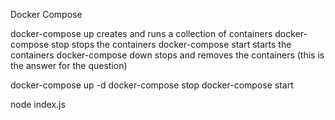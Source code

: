 Docker Compose

docker-compose up creates and runs a collection of containers
docker-compose stop stops the containers
docker-compose start starts the containers
docker-compose down stops and removes the containers
(this is the answer for the question)

docker-compose up -d
docker-compose stop
docker-compose start

node index.js

